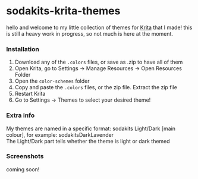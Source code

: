 # sodakits-krita-themes

hello and welcome to my little collection of themes for [Krita](https://krita.org/en/) that I made!
this is still a heavy work in progress, so not much is here at the moment.

### Installation
1. Download any of the `.colors` files, or save as .zip to have all of them
2. Open Krita, go to Settings -> Manage Resources -> Open Resources Folder
3. Open the `color-schemes` folder
4. Copy and paste the `.colors` files, or the zip file. Extract the zip file
5. Restart Krita
6. Go to Settings -> Themes to select your desired theme!

### Extra info
My themes are named in a specific format: sodakits Light/Dark [main colour], for example: sodakitsDarkLavender\
The Light/Dark part tells whether the theme is light or dark themed

### Screenshots
coming soon!

